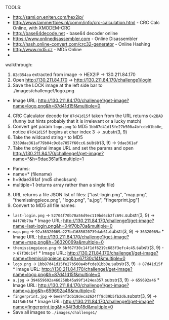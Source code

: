 TOOLS:
 * http://sami.on.eniten.com/hex2ip/
 * http://www.lammertbies.nl/comm/info/crc-calculation.html - CRC Calc Online, with XMODEM-CRC
 * http://base64decode.net - base64 decoder online
 * https://www.onlinedisassembler.com - Online Disassembler
 * http://hash.online-convert.com/crc32-generator - Online Hashing
 * http://www.md5.cz - MD5 Online
 * 
 
walkthrough:
 1. `82d354aa` extracted from image -> HEX2IP -> 130.211.84.170
 2. Open http://130.211.84.170 -> http://130.211.84.170/challenge1/login
 3. Save the LOCK image at the left side bar to ./images/challenge1/logo.png
  * Image URL: http://130.211.84.170/challenge1/get-image?name=logo.png&h=87d41d15f&multiple=0
 4. CRC Calculator decode for `87d41d15f` taken from the URL returns `0x2BAD` (funny but hints probably that it is irrelevant or a lucky match)
 5. Convert get param `logo.png` to MD5 `1bb87d41d15fe27b500a4bfcde01bb0e`, notice `87d41d15f` begins at char index 3 -> .substr(3, 9)
 6. Take the wildcard string `*` to MD5 `3389dae361af79b04c9c8e7057f60cc6`.substr(3, 9) -> `9dae361af`
 7. Take the original image URL and set the params and open http://130.211.84.170/challenge1/get-image?name=*&h=9dae361af&multiple=1
  * Params:
   * name=* (filename)
   * h=9dae361af (md5 checksum)
   * multiple=1 (returns array rather than a single file)
 8. URL returns a file JSON list of files: ["last-login.png", "map.png", "themissingpiece.png", "logo.png", "a.jpg", "fingerprint.jpg"]
 9. Convert to MD5 all file names:
   * `last-login.png` -> `52704f70b70a56d9ec119bd6cb2fc69c`.substr(3, 9) -> `04f70b70a`
    * Image URL: http://130.211.84.170/challenge1/get-image?name=last-login.png&h=04f70b70a&multiple=0
   * `map.png` -> `92a36320069a227bd1685020739dab61`.substr(3, 9) -> `36320069a`
    * Image URL: http://130.211.84.170/challenge1/get-image?name=map.png&h=36320069a&multiple=0
   * `themissingpiece.png` -> `6bf67f30c14f1df6219c683f3efc4c45`.substr(3, 9) -> `67f30c14f`
    * Image URL: http://130.211.84.170/challenge1/get-image?name=themissingpiece.png&h=67f30c14f&multiple=0
   * `logo.png` -> `1bb87d41d15fe27b500a4bfcde01bb0e`.substr(3, 9) -> `87d41d15f`
    * Image URL: http://130.211.84.170/challenge1/get-image?name=logo.png&h=87d41d15f&multiple=0
   * `a.jpg` -> `394659692a460258b45a99f1424ea357`.substr(3, 9) -> `659692a46`
    * Image URL: http://130.211.84.170/challenge1/get-image?name=a.jpg&h=659692a46&multiple=0
   * `fingerprint.jpg` -> `6ee84f3db18deca2624ff8d39b5fb2d6`.substr(3, 9) -> `84f3db18d`
    * Image URL: http://130.211.84.170/challenge1/get-image?name=fingerprint.jpg&h=84f3db18d&multiple=0
  * Save all images to `./images/challenge1/`


